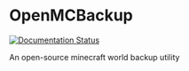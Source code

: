 # OpenMCBackup
[![Documentation Status](https://readthedocs.org/projects/openmcbackup/badge/?version=latest)](https://openmcbackup.readthedocs.io/en/latest/?badge=latest)

An open-source minecraft world backup utility

